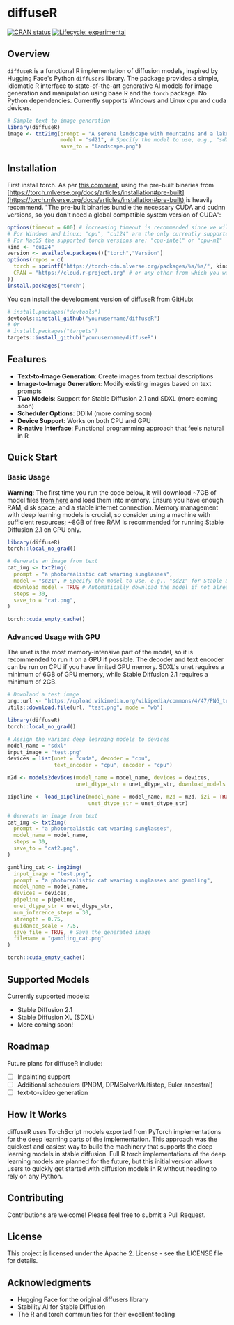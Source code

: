 # diffuseR

[![CRAN status](https://www.r-pkg.org/badges/version/diffuseR)](https://CRAN.R-project.org/package=diffuseR)
[![Lifecycle: experimental](https://img.shields.io/badge/lifecycle-experimental-orange.svg)](https://lifecycle.r-lib.org/articles/stages.html#experimental)

## Overview

`diffuseR` is a functional R implementation of diffusion models, inspired by Hugging Face's Python `diffusers` library. The package provides a simple, idiomatic R interface to state-of-the-art generative AI models for image generation and manipulation using base R and the `torch` package. No Python dependencies. Currently supports Windows and Linux cpu and cuda devices.

```r
# Simple text-to-image generation
library(diffuseR)
image <- txt2img(prompt = "A serene landscape with mountains and a lake at sunset",
                 model = "sd21", # Specify the model to use, e.g., "sd21" for Stable Diffusion 2.1
                 save_to = "landscape.png")
```

## Installation

First install torch. As per [this comment](https://github.com/mlverse/torch/issues/1198#issuecomment-2419363312), using the pre-built binaries from [https://torch.mlverse.org/docs/articles/installation#pre-built](https://torch.mlverse.org/docs/articles/installation#pre-built) is heavily recommend. "The pre-built binaries bundle the necessary CUDA and cudnn versions, so you don't need a global compatible system version of CUDA":

```r
options(timeout = 600) # increasing timeout is recommended since we will be downloading a 2GB file.
# For Windows and Linux: "cpu", "cu124" are the only currently supported
# For MacOS the supported torch versions are: "cpu-intel" or "cpu-m1"
kind <- "cu124"
version <- available.packages()["torch","Version"]
options(repos = c(
  torch = sprintf("https://torch-cdn.mlverse.org/packages/%s/%s/", kind, version),
  CRAN = "https://cloud.r-project.org" # or any other from which you want to install the other R dependencies.
))
install.packages("torch")
```

You can install the development version of diffuseR from GitHub:

```r
# install.packages("devtools")
devtools::install_github("yourusername/diffuseR")
# Or
# install.packages("targets")
targets::install_github("yourusername/diffuseR")
```

## Features

- **Text-to-Image Generation**: Create images from textual descriptions
- **Image-to-Image Generation**: Modify existing images based on text prompts
- **Two Models**: Support for Stable Diffusion 2.1 and SDXL (more coming soon)
- **Scheduler Options**: DDIM (more coming soon)
- **Device Support**: Works on both CPU and GPU
- **R-native Interface**: Functional programming approach that feels natural in R

## Quick Start

### Basic Usage

**Warning**: The first time you run the code below, it will download ~7GB of model files [from here](https://huggingface.co/cornball-ai/sd21-R/tree/main) and load them into memory. Ensure you have enough RAM, disk space, and a stable internet connection. Memory management with deep learning models is crucial, so consider using a machine with sufficient resources; ~8GB of free RAM is recommended for running Stable Diffusion 2.1 on CPU only.

```r
library(diffuseR)
torch::local_no_grad()

# Generate an image from text
cat_img <- txt2img(
  prompt = "a photorealistic cat wearing sunglasses",
  model = "sd21", # Specify the model to use, e.g., "sd21" for Stable Diffusion 2.1
  download_model = TRUE # Automatically download the model if not already present
  steps = 30,
  save_to = "cat.png",
)

torch::cuda_empty_cache()
```

### Advanced Usage with GPU

The unet is the most memory-intensive part of the model, so it is recommended to run it on a GPU if possible. The decoder and text encoder can be run on CPU if you have limited GPU memory. SDXL's unet requires a minimum of 6GB of GPU memory, while Stable Diffusion 2.1 requires a minimum of 2GB.

```r
# Downlaod a test image
png::url <- "https://upload.wikimedia.org/wikipedia/commons/4/47/PNG_transparency_demonstration_1.png"
utils::download.file(url, "test.png", mode = "wb")

library(diffuseR)
torch::local_no_grad()

# Assign the various deep learning models to devices
model_name = "sdxl"
input_image = "test.png"
devices = list(unet = "cuda", decoder = "cpu",
               text_encoder = "cpu", encoder = "cpu")

m2d <- models2devices(model_name = model_name, devices = devices,
                      unet_dtype_str = unet_dtype_str, download_models = TRUE)

pipeline <- load_pipeline(model_name = model_name, m2d = m2d, i2i = TRUE,
                          unet_dtype_str = unet_dtype_str)

# Generate an image from text
cat_img <- txt2img(
  prompt = "a photorealistic cat wearing sunglasses",
  model_name = model_name,
  steps = 30,
  save_to = "cat2.png",
)

gambling_cat <- img2img(
  input_image = "test.png",
  prompt = "a photorealistic cat wearing sunglasses and gambling",
  model_name = model_name,
  devices = devices,
  pipeline = pipeline,
  unet_dtype_str = unet_dtype_str,
  num_inference_steps = 30,
  strength = 0.75,
  guidance_scale = 7.5,
  save_file = TRUE, # Save the generated image
  filename = "gambling_cat.png"
)

torch::cuda_empty_cache()
```

## Supported Models

Currently supported models:

- Stable Diffusion 2.1
- Stable Diffusion XL (SDXL)
- More coming soon!

## Roadmap

Future plans for diffuseR include:

- [ ] Inpainting support
- [ ] Additional schedulers (PNDM, DPMSolverMultistep, Euler ancestral)
- [ ] text-to-video generation

## How It Works

diffuseR uses TorchScript models exported from PyTorch implementations for the deep learning parts of the implementation. This approach was the quickest and easiest way to build the machinery that supports the deep learning models in stable diffusion. Full R torch implementations of the deep learning models are planned for the future, but this initial version allows users to quickly get started with diffusion models in R without needing to rely on any Python.

## Contributing

Contributions are welcome! Please feel free to submit a Pull Request.

## License

This project is licensed under the Apache 2. License - see the LICENSE file for details.

## Acknowledgments

- Hugging Face for the original diffusers library
- Stability AI for Stable Diffusion
- The R and torch communities for their excellent tooling
